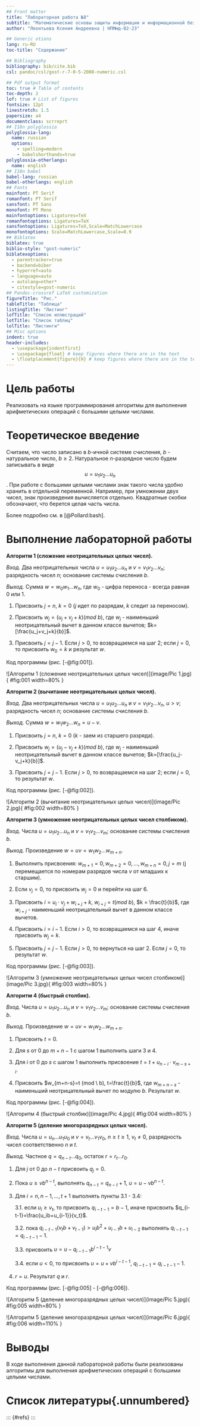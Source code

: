 ```yaml
---
## Front matter
title: "Лабораторная работа №8"
subtitle: "Математические основы защиты информации и информационной безопасности"
author: "Леонтьева Ксения Андреевна | НПМмд-02-23"

## Generic otions
lang: ru-RU
toc-title: "Содержание"

## Bibliography
bibliography: bib/cite.bib
csl: pandoc/csl/gost-r-7-0-5-2008-numeric.csl

## Pdf output format
toc: true # Table of contents
toc-depth: 2
lof: true # List of figures
fontsize: 12pt
linestretch: 1.5
papersize: a4
documentclass: scrreprt
## I18n polyglossia
polyglossia-lang:
  name: russian
  options:
	- spelling=modern
	- babelshorthands=true
polyglossia-otherlangs:
  name: english
## I18n babel
babel-lang: russian
babel-otherlangs: english
## Fonts
mainfont: PT Serif
romanfont: PT Serif
sansfont: PT Sans
monofont: PT Mono
mainfontoptions: Ligatures=TeX
romanfontoptions: Ligatures=TeX
sansfontoptions: Ligatures=TeX,Scale=MatchLowercase
monofontoptions: Scale=MatchLowercase,Scale=0.9
## Biblatex
biblatex: true
biblio-style: "gost-numeric"
biblatexoptions:
  - parentracker=true
  - backend=biber
  - hyperref=auto
  - language=auto
  - autolang=other*
  - citestyle=gost-numeric
## Pandoc-crossref LaTeX customization
figureTitle: "Рис."
tableTitle: "Таблица"
listingTitle: "Листинг"
lofTitle: "Список иллюстраций"
lotTitle: "Список таблиц"
lolTitle: "Листинги"
## Misc options
indent: true
header-includes:
  - \usepackage{indentfirst}
  - \usepackage{float} # keep figures where there are in the text
  - \floatplacement{figure}{H} # keep figures where there are in the text
---
```


# Цель работы

Реализовать на языке программирования алгоритмы для выполнения арифметических операций с большими целыми числами.

# Теоретическое введение

Считаем, что число записано в $b$-ичной системе счисления, $b$ - натуральное число, $b \geq 2$. Натуральное $n$-разрядное число будем записывать в виде $$u = u_1 u_2...u_n$$. При работе с большими целыми числами знак такого числа удобно хранить в отдельной переменной. Например, при умножении двух чисел, знак произведения вычисляется отдельно. Квадратные скобки обозначают, что берется целая часть числа.

Более подробно см. в [@Pollard:bash]. 

# Выполнение лабораторной работы

__Алгоритм 1 (сложение неотрицательных целых чисел).__

_Вход._ Два неотрицательных числа $u=u_1u_2...u_n$ и $v=v_1v_2...v_n$; разрядность чисел $n$; основание системы счисления $b$.

_Выход._ Сумма $w=w_0w_1...w_n$, где $w_0$ - цифра переноса - всегда равная 0 или 1.

1. Присвоить $j = n$, $k = 0$ ($j$ идет по разрядам, $k$ следит за переносом).

2. Присвоить $w_j=(u_j+v_j+k)(mod \ b)$, где $w_j$ - наименьший неотрицательный вычет в данном классе вычетов; $k=[\frac{u_j+v_j+k}{b}]$.

3. Присвоить $j = j-1$. Если $j>0$, то возвращаемся на шаг 2; если $j=0$, то присвоить $w_0=k$ и результат $w$.

Код программы (рис. [-@fig:001]).
 
![Алгоритм 1 (сложение неотрицательных целых чисел)](image/Pic 1.jpg){ #fig:001 width=80% }

__Алгоритм 2 (вычитание неотрицательных целых чисел).__

_Вход._ Два неотрицательных числа $u=u_1u_2...u_n$ и $v=v_1v_2...v_n$, $u>v$; разрядность чисел $n$; основание системы счисления $b$.

_Выход._ Сумма $w=w_1w_2...w_n=u-v$.

1. Присвоить $j=n$, $k=0$ ($k$ - заем из старшего разряда).

2. Присвоить $w_j=(u_j-v_j+k)(mod \ b)$, где $w_j$ - наименьший неотрицательный вычет в данном классе вычетов; $k=[\frac{u_j-v_j+k}{b}]$.

3. Присвоить $j = j-1$. Если $j>0$, то возвращаемся на шаг 2; если $j=0$, то результат $w$.

Код программы (рис. [-@fig:002]).
 
![Алгоритм 2 (вычитание неотрицательных целых чисел)](image/Pic 2.jpg){ #fig:002 width=80% }

__Алгоритм 3 (умножение неотрицательных целых чисел столбиком).__

_Вход._ Числа $u=u_1u_2...u_n$ и $v=v_1v_2...v_m$; основание системы счисления $b$.

_Выход._ Произведение $w=uv=w_1w_2...w_{m+n}$.

1. Выполнить присвоения: $w_{m+1}=0, w_{m+2}=0,...,w_{m+n}=0, j=m$ (j перемещается по номерам разрядов числа $v$ от младших к старшим).

2. Если $v_j=0$, то присвоить $w_j=0$ и перейти на шаг 6.

3. Присвоить $i=u_i \cdot v_j + w_{i+j} + k$, $w_{i+j}=t (mod \ b)$, $k = \frac{t}{b}$, где $w_{i+j}$ - наименьший неотрицательный вычет в данном классе вычетов.

4. Присвоить $i=i-1$. Если $i>0$, то возвращаемся на шаг 4, иначе присвоить $w_j=k$.

6. Присвоить $j=j-1$. Если $j>0$, то вернуться на шаг 2. Если $j=0$, то результат $w$.

Код программы (рис. [-@fig:003]).
 
![Алгоритм 3 (умножение неотрицательных целых чисел столбиком)](image/Pic 3.jpg){ #fig:003 width=80% }

__Алгоритм 4 (быстрый столбик).__

_Вход._ Числа $u=u_1u_2...u_n$ и $v=v_1v_2...v_m$; основание системы счисления $b$.

_Выход._ Произведение $w=uv=w_1w_2...w_{m+n}$.

1. Присвоить $t=0$.

2. Для $s$ от 0 до $m+n-1$ с шагом 1 выполнить шаги 3 и 4.

3. Для $i$ от 0 до $s$ с шагом 1 выполнить присвоение $t=t+u_{n-i} \cdot v_{m-s+i}$.

4. Присвоить $w_{m+n-s}=t (mod \ b), t=\frac{t}{b}$, где $w_{m+n-s}$ - наименьший неотрицательный вычет по модулю $b$. Результат $w$.

Код программы (рис. [-@fig:004]).
 
![Алгоритм 4 (быстрый столбик)](image/Pic 4.jpg){ #fig:004 width=80% }

__Алгоритм 5 (деление многоразрядных целых чисел).__

_Вход._ Числа $u=u_n...u_1u_0$ и $v=v_t...v_1v_0$, $n \geq t \geq 1$, $v_t \neq 0$, разрядность чисел соответственно $n$ и $t$.

_Выход._ Частное $q=q_{n-t}...q_0$, остаток $r=r_t...r_0$.

1. Для $j$ от 0 до $n-t$ присвоить $q_j=0$.

2. Пока $u \geq vb^{n-t}$, выполнять $q_{n-t}=q_{n-t}+1$, $u=u-vb^{n-t}$.

3. Для $i=n, n-1,...,t+1$ выполнять пункты 3.1 - 3.4:

	3.1. если $u_i \geq v_t$, то присвоить $q_{i-t-1}=b-1$, иначе присвоить $q_{i-t-1}=\frac{u_ib+u_{i-1}}{v_t}$.
	
	3.2. пока $q_{i-t-1}(v_tb+v_{t-1})>u_ib^2+u_{i-1}b+u_{i-2}$ выполнять $q_{i-t-1}=q_{i-t-1}-1$.

	3.3. присвоить $u=u-q_{i-t-1}b^{i-t-1}v$

	3.4. если $u<0$, то присвоить $u=u+vb^{i-t-1}$, $q_{i-t-1}=q_{i-t-1}-1$.

4. $r=u$. Результат $q$ и $r$.

Код программы (рис. [-@fig:005] - [-@fig:006]).
 
![Алгоритм 5 (деление многоразрядных целых чисел)](image/Pic 5.jpg){ #fig:005 width=80% }

![Алгоритм 5 (деление многоразрядных целых чисел)](image/Pic 6.jpg){ #fig:006 width=110% }


# Выводы

В ходе выполнения данной лабораторной работы были реализованы алгоритмы для выполнения арифметических операций с большими целыми числами.


# Список литературы{.unnumbered}

::: {#refs}
:::
